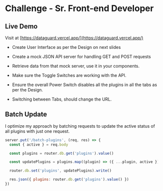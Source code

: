 # Challenge - Sr. Front-end Developer

## Live Demo

Visit at [https://dataguard.vercel.app/](https://dataguard.vercel.app/)

- Create User Interface as per the Design on next slides

- Create a mock JSON API server for handling GET and POST requests

- Retrieve data from that mock server, use it in your components.
- Make sure the Toggle Switches are working with the API.

- Ensure the overall Power Switch disables all the plugins in all the tabs as per the Design.
- Switching between Tabs, should change the URL.

## Batch Update

I optimize my approach by batching requests to update the active status of all plugins with just one request.

```js
server.put('/batch-plugins', (req, res) => {
  const { active } = req.body

  const plugins = router.db.get('plugins').value()

  const updatePlugins = plugins.map((plugin) => ({ ...plugin, active }))

  router.db.set('plugins', updatePlugins).write()

  res.json({ plugins: router.db.get('plugins').value() })
})
```
